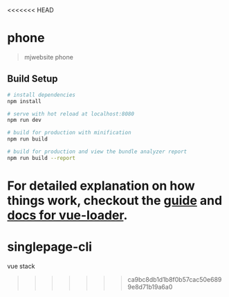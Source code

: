 <<<<<<< HEAD
# phone

> mjwebsite phone

## Build Setup

``` bash
# install dependencies
npm install

# serve with hot reload at localhost:8080
npm run dev

# build for production with minification
npm run build

# build for production and view the bundle analyzer report
npm run build --report
```

For detailed explanation on how things work, checkout the [guide](http://vuejs-templates.github.io/webpack/) and [docs for vue-loader](http://vuejs.github.io/vue-loader).
=======
# singlepage-cli
vue stack
>>>>>>> ca9bc8db1d1b8f0b57cac50e6899e8d71b19a6a0
